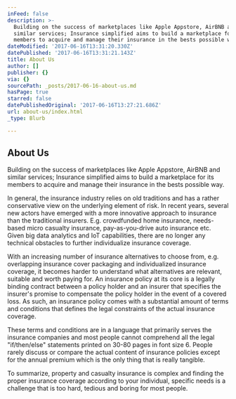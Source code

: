 ```yaml
---
inFeed: false
description: >-
  Building on the success of marketplaces like Apple Appstore, AirBNB and
  similar services; Insurance simplified aims to build a marketplace for its
  members to acquire and manage their insurance in the bests possible way.
dateModified: '2017-06-16T13:31:20.330Z'
datePublished: '2017-06-16T13:31:21.143Z'
title: About Us
author: []
publisher: {}
via: {}
sourcePath: _posts/2017-06-16-about-us.md
hasPage: true
starred: false
datePublishedOriginal: '2017-06-16T13:27:21.686Z'
url: about-us/index.html
_type: Blurb

---
```

## **About Us**

Building on the success of marketplaces like Apple Appstore, AirBNB and similar services; Insurance simplified aims to build a marketplace for its members to acquire and manage their insurance in the bests possible way.

In general, the insurance industry relies on old traditions and has a rather conservative view on the underlying element of risk. In recent years, several new actors have emerged with a more innovative approach to insurance than the traditional insurers. E.g. crowdfunded home insurance, needs-based micro casualty insurance, pay-as-you-drive auto insurance etc. Given big data analytics and IoT capabilities, there are no longer any technical obstacles to further individualize insurance coverage.

With an increasing number of insurance alternatives to choose from, e.g. overlapping insurance cover packaging and individualized insurance coverage, it becomes harder to understand what alternatives are relevant, suitable and worth paying for. An insurance policy at its core is a legally binding contract between a policy holder and an insurer that specifies the insurer's promise to compensate the policy holder in the event of a covered loss. As such, an insurance policy comes with a substantial amount of terms and conditions that defines the legal constraints of the actual insurance coverage.

These terms and conditions are in a language that primarily serves the insurance companies and most people cannot comprehend all the legal "if/then/else" statements printed on 30-80 pages in font size 6\. People rarely discuss or compare the actual content of insurance policies except for the annual premium which is the only thing that is really tangible.

To summarize, property and casualty insurance is complex and finding the proper insurance coverage according to your individual, specific needs is a challenge that is too hard, tedious and boring for most people.